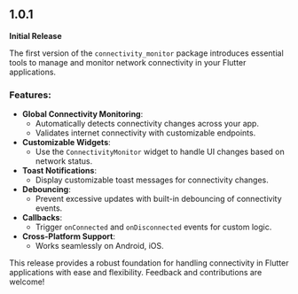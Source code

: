 ## 1.0.1

**Initial Release**

The first version of the `connectivity_monitor` package introduces essential tools to manage and monitor network connectivity in your Flutter applications.

### Features:
* **Global Connectivity Monitoring**:
    * Automatically detects connectivity changes across your app.
    * Validates internet connectivity with customizable endpoints.
* **Customizable Widgets**:
    * Use the `ConnectivityMonitor` widget to handle UI changes based on network status.
* **Toast Notifications**:
    * Display customizable toast messages for connectivity changes.
* **Debouncing**:
    * Prevent excessive updates with built-in debouncing of connectivity events.
* **Callbacks**:
    * Trigger `onConnected` and `onDisconnected` events for custom logic.
* **Cross-Platform Support**:
    * Works seamlessly on Android, iOS.

This release provides a robust foundation for handling connectivity in Flutter applications with ease and flexibility. Feedback and contributions are welcome! 
